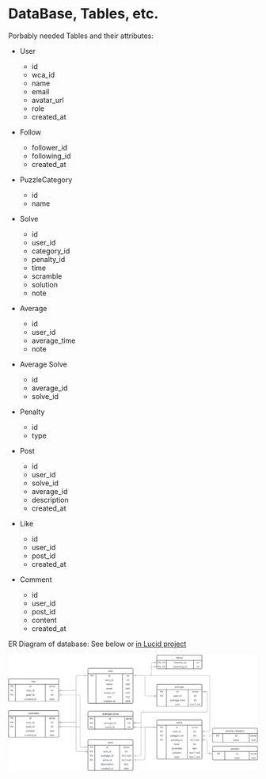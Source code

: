 # DataBase, Tables, etc.

Porbably needed Tables and their attributes:

- User

  - id
  - wca_id
  - name
  - email
  - avatar_url
  - role
  - created_at

- Follow

  - follower_id
  - following_id
  - created_at

- PuzzleCategory

  - id
  - name

- Solve

  - id
  - user_id
  - category_id
  - penalty_id
  - time
  - scramble
  - solution
  - note

- Average

  - id
  - user_id
  - average_time
  - note

- Average Solve

  - id
  - average_id
  - solve_id

- Penalty

  - id
  - type

- Post

  - id
  - user_id
  - solve_id
  - average_id
  - description
  - created_at

- Like

  - id
  - user_id
  - post_id
  - created_at

- Comment

  - id
  - user_id
  - post_id
  - content
  - created_at

ER Diagram of database: See below or [in Lucid project](https://lucid.app/lucidchart/ab6226c4-6f45-43fa-b24a-b640c2b84a78/edit?viewport_loc=-92%2C-158%2C2380%2C1295%2C0_0&invitationId=inv_375ddb79-843f-4e56-aa14-135a594d897a)

![Image for: ER Diagram of database](../assets/database_er_diagram.svg)
